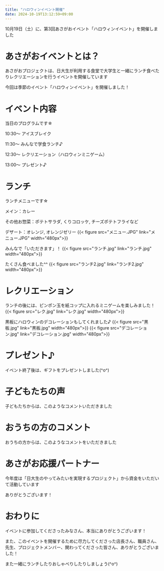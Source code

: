 ```yaml
---
title: "ハロウィンイベント開催"
date: 2024-10-19T13:12:59+09:00
---
```

10月19日（土）に、第3回あさがおイベント「ハロウィンイベント」を開催しました
<!--more-->
# あさがおイベントとは？
あさがおプロジェクトは、日大生が利用する食堂で大学生と一緒にランチ食べたりレクリエーションを行うイベントを開催しています

今回は季節のイベント「ハロウィンイベント」を開催しました！

# イベント内容
当日のプログラムです☆

10:30〜 アイスブレイク

11:30〜 みんなで学食ランチ♪

12:30〜 レクリエーション（ハロウィンミニゲーム）

13:00〜 プレゼント♪

# ランチ
ランチメニューです☆

メイン：カレー

その他お惣菜：ポテトサラダ, くりコロッケ, チーズポテトフライなど

デザート：オレンジ, オレンジゼリー
{{< figure src="メニュー.JPG" link="メニュー.JPG" width="480px">}}

みんなで「いただきます」！
{{< figure src="ランチ.jpg" link="ランチ.jpg" width="480px">}}

たくさん食べました^^
{{< figure src="ランチ2.jpg" link="ランチ2.jpg" width="480px">}}

# レクリエーション
ランチの後には、ピンポン玉を紙コップに入れるミニゲームを楽しみました！
{{< figure src="レク.jpg" link="レク.jpg" width="480px">}}

黒板にハロウィンのデコレーションもしてくれました♪
{{< figure src="黒板.jpg" link="黒板.jpg" width="480px">}}
{{< figure src="デコレーション.jpg" link="デコレーション.jpg" width="480px">}}

# プレゼント♪
イベント終了後は、ギフトをプレゼントしました(^o^)

# 子どもたちの声
子どもたちからは、このようなコメントいただきました

# おうちの方のコメント
おうちの方からは、このようなコメントをいただきました

# あさがお応援パートナー
今年度は「日大生のやってみたいを実現するプロジェクト」から資金をいただいて活動しています

ありがとうございます！

# おわりに
イベントに参加してくださったみなさん、本当にありがとうございます！

また、このイベントを開催するために尽力してくださった店長さん、職員さん、先生、プロジェクトメンバー、関わってくださった皆さん、ありがとうございました！

また一緒にランチしたりおしゃべりしたりしましょう(^o^)
